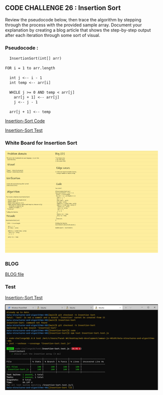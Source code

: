 ## **CODE CHALLENGE 26 : Insertion Sort**

Review the pseudocode below, then trace the algorithm by stepping through the process with the provided sample array. Document your explanation by creating a blog article that shows the step-by-step output after each iteration through some sort of visual.

### **Pseudocode :**

      InsertionSort(int[] arr)
  
    FOR i = 1 to arr.length
    
      int j <-- i - 1
      int temp <-- arr[i]
      
      WHILE j >= 0 AND temp < arr[j]
        arr[j + 1] <-- arr[j]
        j <-- j - 1
        
      arr[j + 1] <-- temp

[Insertion-Sort Code](https://github.com/farahalwahaibi/data-structures-and-algorithms-401/blob/main/code-challenge26/Insertion-Sort.js)

[Insertion-Sort Test](https://github.com/farahalwahaibi/data-structures-and-algorithms-401/blob/main/code-challenge26/__test__/Insertion-Sort.test.js)



### **White Board for Insertion Sort**

![white-board](2.png)


### **BLOG**
[BLOG file](https://github.com/farahalwahaibi/data-structures-and-algorithms-401/blob/main/code-challenge26/BLOG.md)

### **Test**

[Insertion-Sort Test](https://github.com/farahalwahaibi/data-structures-and-algorithms-401/blob/main/code-challenge26/__test__/Insertion-Sort.test.js)

![Insertion-Sort Test](1.JPG)
